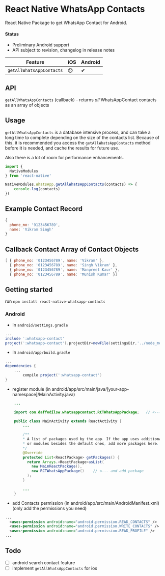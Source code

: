 # React Native WhatsApp Contacts
React Native Package to get WhatsApp Contact for Android.
#### Status
* Preliminary Android support
* API subject to revision, changelog in release notes  

| Feature | iOS | Android |
| ------- | --- | ------- |
| `getAllWhatsAppContacts`  |  😞   | ✔ |



## API
`getAllWhatsAppContacts` (callback) - returns *all* WhatsAppContact contacts as an array of objects  

## Usage
`getAllWhatsAppContacts` is a database intensive process, and can take a long time to complete depending on the size of the contacts list. Because of this, it is recommended you access the `getAllWhatsAppContacts` method before it is needed, and cache the results for future use.

Also there is a lot of room for performance enhancements.

```js
import {
  NativeModules
} from 'react-native'

NativeModules.WhatsApp.getAllWhatsAppContacts(contacts) => {
    console.log(contacts)
})
```

## Example Contact Record
```js
{
  phone_no: '0123456789',
  name: 'Vikram Singh'
}
```

## Callback Contact Array of Contact Objects
```js
[ { phone_no: '0123456789', name: 'Vikram' },
  { phone_no: '0123456789', name: 'Singh Vikram' },
  { phone_no: '0123456789', name: 'Manpreet Kaur' },
  { phone_no: '0123456789', name: 'Munish Kumar' }]
```

## Getting started
run `npm install react-native-whatsapp-contacts`

### Android
* In `android/settings.gradle`
```gradle
...
include ':whatsapp-contact'
project(':whatsapp-contact').projectDir=newFile(settingsDir,'../node_modules/react-native-whatsapp-android/whatsappcontac')

```

* In `android/app/build.gradle`
```gradle
...
dependencies {
    ...
        compile project(':whatsapp-contact')
}
```

* register module (in android/app/src/main/java/[your-app-namespace]/MainActivity.java)
```java
	...

	import com.daffodilsw.whatsappcontact.RCTWhatsAppPackage; 	// <--- import module!

	public class MainActivity extends ReactActivity {
		...

	   	/**
	   	* A list of packages used by the app. If the app uses additional views
	   	* or modules besides the default ones, add more packages here.
	   	*/
	    @Override
	    protected List<ReactPackage> getPackages() {
	      return Arrays.<ReactPackage>asList(
	        new MainReactPackage(),
	        new RCTWhatsAppPackage() 	// <--- and add package
	      );
	    }

    	...
    }
```

* add Contacts permission (in android/app/src/main/AndroidManifest.xml)
(only add the permissions you need)
```xml
...
  <uses-permission android:name="android.permission.READ_CONTACTS" />
  <uses-permission android:name="android.permission.WRITE_CONTACTS" />
  <uses-permission android:name="android.permission.READ_PROFILE" />
...
```

## Todo
- [ ] android search contact feature
- [ ] implement `getAllWhatsAppContacts` for ios
